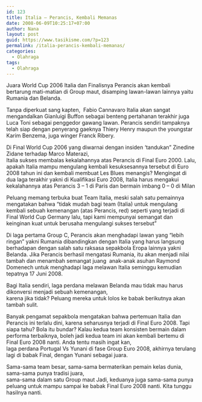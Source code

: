 ```yaml
---
id: 123
title: Italia – Perancis, Kembali Memanas
date: 2008-06-09T10:25:17+07:00
author: Nana
layout: post
guid: https://www.tasikisme.com/?p=123
permalink: /italia-perancis-kembali-memanas/
categories:
  - Olahraga
tags:
  - Olahraga
---
```

Juara World Cup 2006 Italia dan Finalisnya Perancis akan kembali bertarung mati-matian di Group maut, disamping lawan-lawan lainnya yaitu Rumania dan Belanda.

Tanpa diperkuat sang kapten,  Fabio Cannavaro Italia akan sangat mengandalkan Gianluigi Buffon sebagai benteng pertahanan terakhir juga Luca Toni sebagai penggedor gawang lawan. Perancis sendiri tampaknya telah siap dengan penyerang gaeknya Thiery Henry maupun the youngstar Karim Benzema, juga winger Franck Ribery.

Di Final World Cup 2006 yang diwarnai dengan insiden ‘tandukan” Zinedine Zidane terhadap Marco Materazi,  
Italia sukses membalas kekalahannya atas Perancis di Final Euro 2000. Lalu, apakah Italia mampu mengulang kembali kesuksesannya tersebut di Euro 2008 tahun ini dan kembali membuat Les Blues menangis? Mengingat di dua laga terakhir yakni di Kualifikasi Euro 2008, Italia harus mengakui kekalahannya atas Perancis 3 – 1 di Paris dan bermain imbang 0 – 0 di Milan

Peluang memang terbuka buat Team Italia, meski salah satu pemainnya mengatakan bahwa “tidak mudah bagi team (Italia) untuk mengulang kembali sebuah kemenangan (atas Perancis, red) seperti yang terjadi di Final World Cup Germany lalu, tapi kami mempunyai semangat dan keinginan kuat untuk berusaha mengulangi sukses tersebut”

Di laga pertama Group C, Perancis akan menghadapi lawan yang “lebih ringan” yakni Rumania dibandingkan dengan Italia yang harus langsung berhadapan dengan salah satu raksasa sepakbola Eropa lainnya yakni Belanda. Jika Perancis berhasil mengatasi Rumania, itu akan menjadi nilai tambah dan menambah semangat juang  anak-anak asuhan Raymond Domenech untuk menghadapi laga melawan Italia seminggu kemudian tepatnya 17 Juni 2008.

Bagi Italia sendiri, laga perdana melawan Belanda mau tidak mau harus dikonversi menjadi sebuah kemenangan,  
karena jika tidak? Peluang mereka untuk lolos ke babak berikutnya akan tambah sulit.

Banyak pengamat sepakbola mengatakan bahwa pertemuan Italia dan Perancis ini terlalu dini, karena seharusnya terjadi di Final Euro 2008. Tapi siapa tahu? Bola itu bundar? Kalau kedua team konsisten bermain dalam performa terbaiknya, boleh jadi kedua team ini akan kembali bertemu di Final Euro 2008 nanti. Anda tentu masih ingat kan,  
laga perdana Portugal Vs Yunani di fase Group Euro 2008, akhirnya terulang lagi di babak Final, dengan Yunani sebagai juara.

Sama-sama team besar, sama-sama bermaterikan pemain kelas dunia, sama-sama punya tradisi juara,  
sama-sama dalam satu Group maut Jadi, keduanya juga sama-sama punya peluang untuk mampu sampai ke babak Final Euro 2008 nanti. Kita tunggu hasilnya nanti.